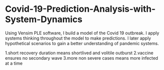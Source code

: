 # Covid-19-Prediction-Analysis-with-System-Dynamics
Using Vensim PLE software, I build a model of the Covid 19 outbreak. I apply systems thinking throughout the model to make predictions. I later apply hypothetical scenarios to gain a better understanding of pandemic systems.


1.short recovery duration means shortlived and volitile outburst
2.vaccine ensures no secondary wave
3.more non severe cases means more infected at a time
